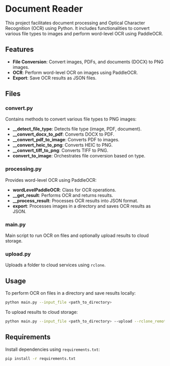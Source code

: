 # Document Reader

This project facilitates document processing and Optical Character Recognition (OCR) using Python. It includes functionalities to convert various file types to images and perform word-level OCR using PaddleOCR.

## Features

- **File Conversion**: Convert images, PDFs, and documents (DOCX) to PNG images.
- **OCR**: Perform word-level OCR on images using PaddleOCR.
- **Export**: Save OCR results as JSON files.


## Files

### convert.py

Contains methods to convert various file types to PNG images:
- **__detect_file_type**: Detects file type (image, PDF, document).
- **__convert_docx_to_pdf**: Converts DOCX to PDF.
- **__convert_pdf_to_image**: Converts PDF to images.
- **__convert_heic_to_png**: Converts HEIC to PNG.
- **__convert_tiff_to_png**: Converts TIFF to PNG.
- **convert_to_image**: Orchestrates file conversion based on type.

### processing.py

Provides word-level OCR using PaddleOCR:
- **wordLevelPaddleOCR**: Class for OCR operations.
- **__get_result**: Performs OCR and returns results.
- **__process_result**: Processes OCR results into JSON format.
- **export**: Processes images in a directory and saves OCR results as JSON.

### main.py

Main script to run OCR on files and optionally upload results to cloud storage.

### upload.py

Uploads a folder to cloud services using `rclone`.

## Usage

To perform OCR on files in a directory and save results locally:

```bash
python main.py --input_file <path_to_directory>
```


To upload results to cloud storage:
```bash
python main.py --input_file <path_to_directory> --upload --rclone_remote_name <remote_name> --remote_dir_path <remote_path>
```

## Requirements

Install dependencies using `requirements.txt`:
```bash
pip install -r requirements.txt
```